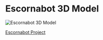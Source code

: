 Escornabot 3D Model
===================

![Escornabot 3D Model][ESC01]

[Escornabot Project][PRO01]

[ESC01]: https://raw.githubusercontent.com/escornabot/3dmodel/master/Escornabot.png
[PRO01]: http://bricolabs.cc/wiki/index.php?title=Escornabot
